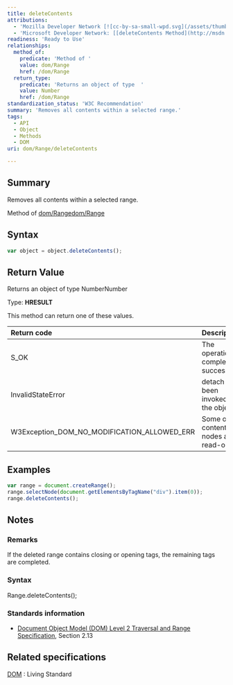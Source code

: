 ```yaml
---
title: deleteContents
attributions:
  - 'Mozilla Developer Network [![cc-by-sa-small-wpd.svg](/assets/thumb/8/8c/cc-by-sa-small-wpd.svg/120px-cc-by-sa-small-wpd.svg.png)](http://creativecommons.org/licenses/by-sa/3.0/us/): [[Range.deleteContents](https://developer.mozilla.org/en-US/docs/Web/API/Range.deleteContents) Article]'
  - 'Microsoft Developer Network: [[deleteContents Method](http://msdn.microsoft.com/en-us/library/ie/ff975441(v=vs.85).aspx) Article]'
readiness: 'Ready to Use'
relationships:
  method_of:
    predicate: 'Method of '
    value: dom/Range
    href: /dom/Range
  return_type:
    predicate: 'Returns an object of type  '
    value: Number
    href: /dom/Range
standardization_status: 'W3C Recommendation'
summary: 'Removes all contents within a selected range.'
tags:
  - API
  - Object
  - Methods
  - DOM
uri: dom/Range/deleteContents

---
```

## <span>Summary</span>

Removes all contents within a selected range.

Method of [dom/Range](/dom/Range)[dom/Range](/dom/Range)

## <span>Syntax</span>

``` js
var object = object.deleteContents();
```

## <span>Return Value</span>

Returns an object of type NumberNumber

Type: **HRESULT**

This method can return one of these values.

|Return code|Description|
|:----------|:----------|
|S\_OK|The operation completed successfully.|
|InvalidStateError|detach has been invoked on the object.|
|W3Exception\_DOM\_NO\_MODIFICATION\_ALLOWED\_ERR|Some of the contents or nodes are read-only.|

## <span>Examples</span>

``` js
var range = document.createRange();
range.selectNode(document.getElementsByTagName("div").item(0));
range.deleteContents();
```

## <span>Notes</span>

### <span>Remarks</span>

If the deleted range contains closing or opening tags, the remaining tags are completed.

### <span>Syntax</span>

Range.deleteContents();

### <span>Standards information</span>

-   [Document Object Model (DOM) Level 2 Traversal and Range Specification](http://go.microsoft.com/fwlink/p/?linkid=182712), Section 2.13

## <span>Related specifications</span>

[DOM](http://dom.spec.whatwg.org/#dom-range-deletecontents)
:   Living Standard
